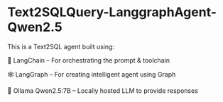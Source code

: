 # Text2SQLQuery-LanggraphAgent-Qwen2.5

This is a Text2SQL agent built using:

🧱 LangChain – For orchestrating the prompt & toolchain

🕸️ LangGraph – For creating intelligent agent using Graph

🧠 Ollama Qwen2.5:7B – Locally hosted LLM to provide responses